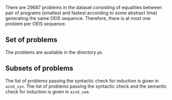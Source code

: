 There are 29687 problems in the dataset consisting of equalities between
pair of programs (smallest and fastest according to some abstract time) generating the same OEIS sequence. Therefore, there is at most one problem per OEIS sequence.

## Set of problems
The problems are available in the directory `pb`.

## Subsets of problems
The list of problems passing the syntactic check for induction 
is given in `aind_syn`.
The list of problems passing the syntactic check and the semantic check for induction is given in `aind_sem`.
